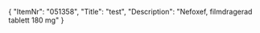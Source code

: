{
  "ItemNr": "051358",
  "Title": "test",
  "Description": "Nefoxef, filmdragerad tablett 180 mg"
}